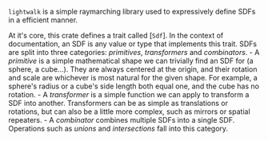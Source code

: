 `lightwalk` is a simple raymarching library used to expressively define SDFs in a efficient manner.

At it's core, this crate defines a trait called [`Sdf`]. In the context of documentation, an SDF is any value or type that implements this trait.
    SDFs are split into three categories: _primitives_, _transformers_ and _combinators_.
    - A _primitive_ is a simple mathematical shape we can trivially find an SDF for (a sphere, a cube...). They are always centered at the origin, and their
    rotation and scale are whichever is most natural for the given shape. For example, a sphere's radius or a cube's side length both equal one, and the cube
    has no rotation.
    - A _transformer_ is a simple function we can apply to transform a SDF into another. Transformers can be as simple as translations or rotations, but can also
    be a little more complex, such as mirrors or spatial repeaters.
    - A _combinator_ combines multiple SDFs into a single SDF. Operations such as _unions_ and _intersections_ fall into this category.
